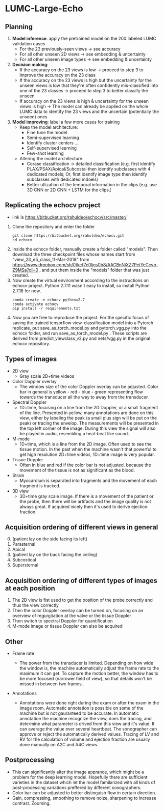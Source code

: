 # LUMC-Large-Echo

## Planning
1. **Model inference**: apply the pretrained model on the 200 labeled LUMC validation cases
    * For the 23 previously-seen views	-> see accuracy
    * For all other unseen 2D views		-> see embedding & uncertainty
    * For all other unseen image types	-> see embedding & uncertainty
2. **Decision making**:
    * If the accuracy on the 23 views is low -> proceed to step 3 to improve the accuracy on the 23 class
    * If the accuracy on the 23 views is high but the uncertainty for the unseen views is low that they're often confidently mis-classified into one of the 23 classes -> proceed to step 3 to better classify the unseen
    * If accuracy on the 23 views is high & uncertainty for the unseen views is high -> The model can already be applied on the whole LUMC data to identify the 23 views and the uncertain (potentially the unseen) ones
3. **Model improving**: label a few more cases for training
    * Keep the model architecture:
        * Fine tune the model
        * Semi-supervised learning
        * Identify cluster centers ...
        * Self-supervised learning
        * Few-shot learning
    * Altering the model architecture:
        * Corase classification -> detailed classification (e.g. first identify PLAX/PSAX/Apical/Subcostal then identify subclasses with 4 dedicated models; Or, first identify image type then identify subclasses with dedicated mdoels)
        * Better utlization of the temporal information in the clips (e.g. use 3D CNN or 2D CNN + LSTM for the clips.)

## Replicating the echocv project
* link is https://bitbucket.org/rahuldeo/echocv/src/master/
1. Clone the repository and enter the folder
   ```
   git clone https://bitbucket.org/rahuldeo/echocv.git
   cd echocv
   ```
2. Inside the echocv folder, manually create a folder called "models". Then download the three checkpoint files whose names start from "view_23_e5_class_11-Mar-2018" from https://www.dropbox.com/sh/0tkcf7e0ljgs0b8/AACBnNiXZ7PetYeCcvb-Z9MSa?dl=0 , and put them inside the "models" folder that was just created.
3. Now create the virtual environment according to the instructions on echocv project. Python 2.7.11 wasn't easy to install, so install Python 2.7.18 for now.
   ```
   conda create -n echocv python=2.7
   conda activate echocv
   pip install -r requirements.txt
   ```
4. Now you are free to reproduce the project. For the specific focus of saving the trained tensorflow view-classification model into a Pytorch replicate, put save_as_torch_model.py and pytorch_vgg.py into the echocv folder, and run save_as_torch_model.py . These scripts are derived from predict_viewclass_v2.py and nets/vgg.py in the original echocv repository.


## Types of images
* 2D view
    * Gray scale 2D+time videos
* Color Doppler overlay
    * The window size of the color Doppler overlay can be adjusted. Color bar in general is yellow - red - blue - green representing flow towards the transducer all the way to away from the transducer.
* Spectral Doppler
    * 1D+time, focusing on a line from the 2D Doppler, or a small fragment of the line. Presented in yellow, many annotations are done on this view, either by labeling the peak (a small plus sign will be put on the peak) or tracing the envelop. The measurements will be presented in the top left corner of the image. During this view the signal will also be played in audio, resembling a heat-beat like sound.
* M-mode
    * 1D+time, which is a line from the 2D image. Often used to see the tissue motion. In the past when the machine wasn't that powerful to get high resolution 2D+time videos, 1D+time image is very popular.
* Tissue Doppler
    * Often in blue and red if the color bar is not adjusted, because the movement of the tissue is not as significant as the blood.
* Strain
    * Myocardium is separated into fragments and the movement of each fragment is tracked.
* 3D view
    * 3D+time gray scale image. If there is a movement of the patient or the probe, then there will be artifacts and the image quality is not always great. If acquired nicely then it's used to derive ejection fraction.

## Acquisition ordering of different views in general
0. (patient lay on the side facing its left)
1. Parasternal
2. Apical
3. (patient lay on the back facing the ceiling)
4. Subcostical
5. Supersternal

## Acquisition ordering of different types of images at each position
1. The 2D view  is fist used to get the position of the probe correctly and thus the view correctly
2. Then the color Doppler overlay can be turned on, focusing on an overview of regurgitation at the valve or the tissue Doppler
3. Then switch to spectral Doppler for quantification
4. M-mode image or tissue Doppler can also be acquired

## Other
* Frame rate
    * The power from the transducer is limited. Depending on how wide the window is, the machine automatically adjust the frame rate to the maximum it can get. To capture the motion better, the window has to be more focused (narrower field of view), so that details won't be missed in between two frames.

* Annotations
    * Annotations were done right during the exam or after the exam in the image room. Automatic annotation is possible on some of the machine but is not gauranteed to be accurate. In automatic annotation the machine recognize the view, does the tracing, and determine what parameter is drived from this view and it's value. It can average the value over several heartbeat. The sonographer can approve or reject the automatically derived values. Tracing of LV and RV for the calculation of volume and ejection fraction are usually done manually on A2C and A4C views.


## Postprocessing
* This can significantly alter the image apprance, which might be a problem for the deep learning model. Hopefully there are sufficient varieties in the dataset which let the model familarized with all kinds of post-processing variations preffered by different sonographers.
* Color bar can be adjusted to better distinguish flow in certain direction.
* Gain, compressing, smoothing to remove noize, sharpening to increase contrast. Zooming.
